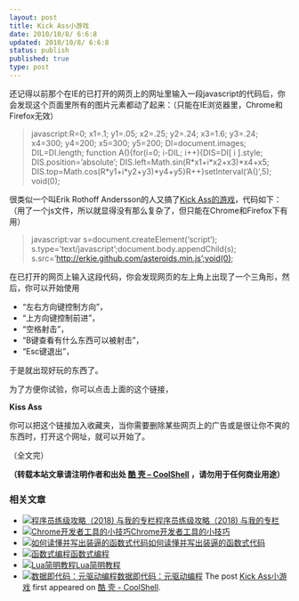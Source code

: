 ```yaml
---
layout: post
title: Kick Ass小游戏
date: 2010/10/8/ 6:6:8
updated: 2010/10/8/ 6:6:8
status: publish
published: true
type: post
---
```


还记得以前那个在IE的已打开的网页上的网址里输入一段javascript的代码后，你会发现这个页面里所有的图片元素都动了起来：（只能在IE浏览器里，Chrome和Firefox无效）



> javascript:R=0; x1=.1; y1=.05; x2=.25; y2=.24; x3=1.6; y3=.24; x4=300; y4=200; x5=300; y5=200; DI=document.images; DIL=DI.length; function A(){for(i=0; i-DIL; i++){DIS=DI[ i ].style; DIS.position=’absolute’; DIS.left=Math.sin(R\*x1+i\*x2+x3)\*x4+x5; DIS.top=Math.cos(R\*y1+i\*y2+y3)\*y4+y5}R++}setInterval(‘A()’,5); void(0);
> 
> 


很类似一个叫Erik Rothoff Andersson的人又搞了[Kick Ass的游戏](http://erkie.github.com/)，代码如下：（用了一个js文件，所以就显得没有那么复杂了，但只能在Chrome和Firefox下有用）



> javascript:var s=document.createElement(‘script’); s.type=’text/javascript’;document.body.appendChild(s); s.src=’http://erkie.github.com/asteroids.min.js’;void(0);
> 
> 


在已打开的网页上输入这段代码，你会发现网页的左上角上出现了一个三角形，然后，你可以开始使用


* “左右方向键控制方向”，
* “上方向键控制前进”，
* “空格射击”，
* “B键查看有什么东西可以被射击”，
* “Esc键退出”，


于是就出现好玩的东西了。


为了方便你试验，你可以点击上面的这个链接，


**Kiss Ass**


你可以把这个链接加入收藏夹，当你需要删除某些网页上的广告或是很让你不爽的东西时，打开这个网址，就可以开始了。


（全文完）



**（转载本站文章请注明作者和出处 [酷 壳 – CoolShell](https://coolshell.cn/) ，请勿用于任何商业用途）**



### 相关文章

* [![程序员练级攻略（2018)  与我的专栏](https://coolshell.cn/wp-content/uploads/2018/05/300x262-150x150.jpg)](https://coolshell.cn/articles/18360.html)[程序员练级攻略（2018) 与我的专栏](https://coolshell.cn/articles/18360.html)
* [![Chrome开发者工具的小技巧](https://coolshell.cn/wp-content/uploads/2017/01/pretty-code-150x150.gif)](https://coolshell.cn/articles/17634.html)[Chrome开发者工具的小技巧](https://coolshell.cn/articles/17634.html)
* [![如何读懂并写出装逼的函数式代码](https://coolshell.cn/wp-content/uploads/2016/10/drawing-recursive-150x150.jpg)](https://coolshell.cn/articles/17524.html)[如何读懂并写出装逼的函数式代码](https://coolshell.cn/articles/17524.html)
* [![函数式编程](https://coolshell.cn/wp-content/uploads/2013/12/yoda-lambda-150x150.png)](https://coolshell.cn/articles/10822.html)[函数式编程](https://coolshell.cn/articles/10822.html)
* [![Lua简明教程](https://coolshell.cn/wp-content/uploads/2013/12/lua-150x150.gif)](https://coolshell.cn/articles/10739.html)[Lua简明教程](https://coolshell.cn/articles/10739.html)
* [![数据即代码：元驱动编程](https://coolshell.cn/wp-content/plugins/wordpress-23-related-posts-plugin/static/thumbs/24.jpg)](https://coolshell.cn/articles/10337.html)[数据即代码：元驱动编程](https://coolshell.cn/articles/10337.html)
The post [Kick Ass小游戏](https://coolshell.cn/articles/3070.html) first appeared on [酷 壳 - CoolShell](https://coolshell.cn).